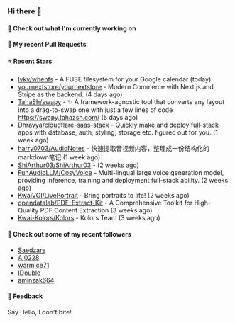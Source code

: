 ### Hi there 👋

#### 👷 Check out what I'm currently working on

#### 🔨 My recent Pull Requests


#### ⭐ Recent Stars

- [lvkv/whenfs](https://github.com/lvkv/whenfs) - A FUSE filesystem for your Google calendar (today)
- [yournextstore/yournextstore](https://github.com/yournextstore/yournextstore) - Modern Commerce with Next.js and Stripe as the backend. (4 days ago)
- [TahaSh/swapy](https://github.com/TahaSh/swapy) - ✨ A framework-agnostic tool that converts any layout into a drag-to-swap one with just a few lines of code https://swapy.tahazsh.com/ (5 days ago)
- [Dhravya/cloudflare-saas-stack](https://github.com/Dhravya/cloudflare-saas-stack) - Quickly make and deploy full-stack apps with database, auth, styling, storage etc. figured out for you. (1 week ago)
- [harry0703/AudioNotes](https://github.com/harry0703/AudioNotes) - 快速提取音视频内容，整理成一份结构化的markdown笔记 (1 week ago)
- [ShiArthur03/ShiArthur03](https://github.com/ShiArthur03/ShiArthur03) -  (2 weeks ago)
- [FunAudioLLM/CosyVoice](https://github.com/FunAudioLLM/CosyVoice) - Multi-lingual large voice generation model, providing inference, training and deployment full-stack ability. (2 weeks ago)
- [KwaiVGI/LivePortrait](https://github.com/KwaiVGI/LivePortrait) - Bring portraits to life! (2 weeks ago)
- [opendatalab/PDF-Extract-Kit](https://github.com/opendatalab/PDF-Extract-Kit) - A Comprehensive Toolkit for High-Quality PDF Content Extraction (3 weeks ago)
- [Kwai-Kolors/Kolors](https://github.com/Kwai-Kolors/Kolors) - Kolors Team (3 weeks ago)

#### 👯 Check out some of my recent followers

- [Saedzare](https://github.com/Saedzare)
- [AI0228](https://github.com/AI0228)
- [warmice71](https://github.com/warmice71)
- [IDouble](https://github.com/IDouble)
- [aminzak664](https://github.com/aminzak664)

#### 💬 Feedback

Say Hello, I don't bite!